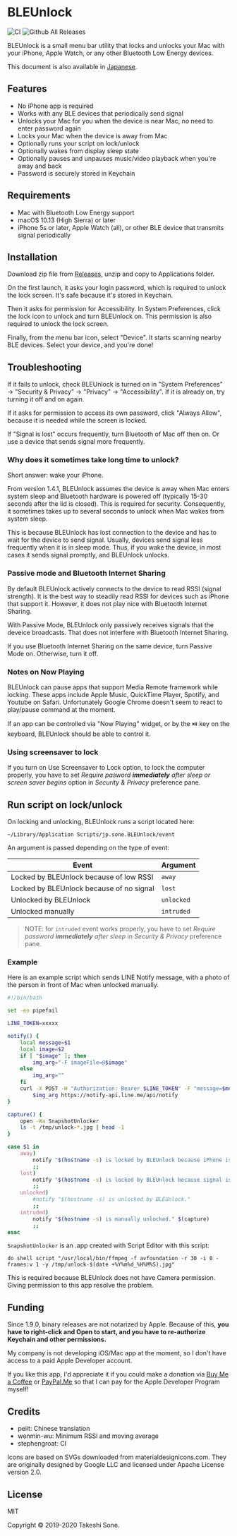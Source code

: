 # BLEUnlock

![CI](https://github.com/ts1/BLEUnlock/workflows/CI/badge.svg)
![Github All Releases](https://img.shields.io/github/downloads/ts1/BLEUnlock/total.svg)

BLEUnlock is a small menu bar utility that locks and unlocks your Mac with your iPhone, Apple Watch, or any other Bluetooth Low Energy devices.

This document is also available in [Japanese](README.ja.md).

## Features

- No iPhone app is required
- Works with any BLE devices that periodically send signal
- Unlocks your Mac for you when the device is near Mac, no need to enter password again
- Locks your Mac when the device is away from Mac
- Optionally runs your script on lock/unlock
- Optionally wakes from display sleep state
- Optionally pauses and unpauses music/video playback when you're away and back
- Password is securely stored in Keychain

## Requirements

- Mac with Bluetooth Low Energy support
- macOS 10.13 (High Sierra) or later
- iPhone 5s or later, Apple Watch (all), or other BLE device that transmits
signal periodically

## Installation

Download zip file from [Releases](https://github.com/ts1/BLEUnlock/releases),
unzip and copy to Applications folder.

On the first launch, it asks your login password,
which is required to unlock the lock screen.
It's safe because it's stored in Keychain. 

Then it asks for permission for Accessibility.
In System Preferences, click the lock icon to unlock and turn BLEUnlock on.
This permission is also required to unlock the lock screen.

Finally, from the menu bar icon, select "Device".
It starts scanning nearby BLE devices.
Select your device, and you're done!

## Troubleshooting

If it fails to unlock, check BLEUnlock is turned on in "System Preferences" →
"Security & Privacy" → "Privacy" → "Accessibility".
If it is already on, try turning it off and on again.

If it asks for permission to access its own password, click "Always Allow",
because it is needed while the screen is locked.

If "Signal is lost" occurs frequently, turn Bluetooth of Mac off then on.
Or use a device that sends signal more frequently.

### Why does it sometimes take long time to unlock?

Short answer: wake your iPhone.

From version 1.4.1, BLEUnlock assumes the device is away
when Mac enters system sleep and Bluetooth hardware is powered off
(typically 15-30 seconds after the lid is closed).
This is required for security.
Consequently, it sometimes takes up to several seconds to unlock when Mac wakes
from system sleep.

This is because BLEUnlock has lost connection to the device and has to wait
for the device to send signal.
Usually, devices send signal less frequently when it is in sleep mode.
Thus, if you wake the device, in most cases it sends signal promptly,
and BLEUnlock unlocks.

### Passive mode and Bluetooth Internet Sharing

By default BLEUnlock actively connects to the device to read RSSI
(signal strength).
It is the best way to steadily read RSSI for devices such as iPhone that
support it.
However, it does not play nice with Bluetooth Internet Sharing.

With Passive Mode, BLEUnlock only passively receives signals that the deveice
broadcasts.
That does not interfere with Bluetooth Internet Sharing.

If you use Bluetooth Internet Sharing on the same device, turn Passive Mode on.
Otherwise, turn it off.

### Notes on Now Playing

BLEUnlock can pause apps that support Media Remote framework while locking.
These apps include Apple Music, QuickTime Player, Spotify, and Youtube on Safari.
Unfortunately Google Chrome doesn't seem to react to play/pause command at the moment.

If an app can be controlled via "Now Playing" widget, or by the ⏯️ key on the keyboard, BLEUnlock should be able to control it.


### Using screensaver to lock

If you turn on Use Screensaver to Lock option, to lock the computer properly, you have to set *Require pasword **immediately** after sleep or screen saver begins* option in *Security & Privacy* preference pane.

## Run script on lock/unlock

On locking and unlocking, BLEUnlock runs a script located here:

```
~/Library/Application Scripts/jp.sone.BLEUnlock/event
```

An argument is passed depending on the type of event:

|Event|Argument|
|-----|--------|
|Locked by BLEUnlock because of low RSSI|`away`|
|Locked by BLEUnlock because of no signal|`lost`|
|Unlocked by BLEUnlock|`unlocked`|
|Unlocked manually|`intruded`|

> NOTE: for `intruded` event works properly, you have to set *Require password **immediately** after sleep* in *Security & Privacy* preference pane.

### Example

Here is an example script which sends LINE Notify message, with a photo of the person in front of Mac when unlocked manually.

```sh
#!/bin/bash

set -eo pipefail

LINE_TOKEN=xxxxx

notify() {
    local message=$1
    local image=$2
    if [ "$image" ]; then
        img_arg="-F imageFile=@$image"
    else
        img_arg=""
    fi
    curl -X POST -H "Authorization: Bearer $LINE_TOKEN" -F "message=$message" \
        $img_arg https://notify-api.line.me/api/notify
}

capture() {
    open -Wa SnapshotUnlocker
    ls -t /tmp/unlock-*.jpg | head -1
}

case $1 in
    away)
        notify "$(hostname -s) is locked by BLEUnlock because iPhone is away."
        ;;
    lost)
        notify "$(hostname -s) is locked by BLEUnlock because signal is lost."
        ;;
    unlocked)
        #notify "$(hostname -s) is unlocked by BLEUnlock."
        ;;
    intruded)
        notify "$(hostname -s) is manually unlocked." $(capture)
        ;;
esac
```

`SnapshotUnlocker` is an .app created with Script Editor with this script:

```
do shell script "/usr/local/bin/ffmpeg -f avfoundation -r 30 -i 0 -frames:v 1 -y /tmp/unlock-$(date +%Y%m%d_%H%M%S).jpg"
```

This is required because BLEUnlock does not have Camera permission.
Giving permission to this app resolve the problem.

## Funding

Since 1.9.0, binary releases are not notarized by Apple.
Because of this, **you have to right-click and Open to start, and you have to re-authorize Keychain and other permissions.**

My company is not developing iOS/Mac app at the moment, so I don't have access to a paid Apple Developer account.

If you like this app, I'd appreciate it if you could make a donation via [Buy Me a Coffee](https://www.buymeacoffee.com/tsone) or [PayPal.Me](https://paypal.me/takeshisone) so that I can pay for the Apple Developer Program myself!

## Credits

- peiit: Chinese translation
- wenmin-wu: Minimum RSSI and moving average
- stephengroat: CI

Icons are based on SVGs downloaded from materialdesignicons.com.
They are originally designed by Google LLC and licensed under Apache License
version 2.0.

## License

MIT

Copyright © 2019-2020 Takeshi Sone.
